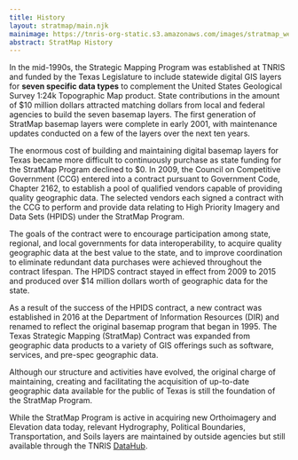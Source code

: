 ```yaml
---
title: History
layout: stratmap/main.njk
mainimage: https://tnris-org-static.s3.amazonaws.com/images/stratmap_website_banner_new.jpg
abstract: StratMap History
---
```


<div class="container">
<p class="lead">In the mid-1990s, the Strategic Mapping Program was established at TNRIS and funded by the Texas Legislature to include statewide digital GIS layers for <strong>seven specific data types</strong> to complement the United States Geological Survey 1:24k Topographic Map product. State contributions in the amount of $10 million dollars attracted matching dollars from local and federal agencies to build the seven basemap layers. The first generation of StratMap basemap layers were complete in early 2001, with maintenance updates conducted on a few of the layers over the next ten years.</p>

<p>The enormous cost of building and maintaining digital basemap layers for Texas became more difficult to continuously purchase as state funding for the StratMap Program declined to $0. In 2009, the Council on Competitive Government (CCG) entered into a contract pursuant to Government Code, Chapter 2162, to establish a pool of qualified vendors capable of providing quality geographic data. The selected vendors each signed a contract with the CCG to perform and provide data relating to High Priority Imagery and Data Sets (HPIDS) under the StratMap Program.</p>

<p>The goals of the contract were to encourage participation among state, regional, and local governments for data interoperability, to acquire quality geographic data at the best value to the state, and to improve coordination to eliminate redundant data purchases were achieved throughout the contract lifespan. The HPIDS contract stayed in effect from 2009 to 2015 and produced over $14 million dollars worth of geographic data for the state.</p>

<p>As a result of the success of the HPIDS contract, a new contract was established in 2016 at the Department of Information Resources (DIR) and renamed to reflect the original basemap program that began in 1995. The Texas Strategic Mapping (StratMap) Contract was expanded from geographic data products to a variety of GIS offerings such as software, services, and pre-spec geographic data.</p>

<p class="lead">Although our structure and activities have evolved, the original charge of maintaining, creating and facilitating the acquisition of up-to-date geographic data available for the public of Texas is still the foundation of the StratMap Program.</p>

<p class="lead">While the StratMap Program is active in acquiring new Orthoimagery and Elevation data today, relevant Hydrography, Political Boundaries, Transportation, and Soils layers are maintained by outside agencies but still available through the TNRIS <a href="https://data.tnris.org">DataHub</a>.</p>
</div>
